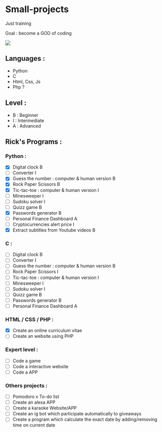 # Small-projects
Just training
  
Goal : become a GOD of coding

<img src="https://i.pinimg.com/originals/2a/53/65/2a53651a35816f499270d8275fd5318f.gif">

## Languages :

- Python
- C
- Html, Css, Js
- Php ?

## Level :
- B : Beginner
- I : Intermediate
- A : Advanced

## Rick's Programs :

### Python :
- [X] Digital clock B
- [ ] Converter I
- [X] Guess the number : computer & human version B
- [X] Rock Paper Scissors B
- [X] Tic-tac-toe : computer & human version I
- [ ] Minesweeper I
- [ ] Sudoku solver I
- [ ] Quizz game B
- [X] Passwords generator B
- [ ] Personal Finance Dashboard A
- [ ] Cryptocurrencies alert price I
- [X] Extract subtitles from Youtube videos B

### C :
- [ ] Digital clock B
- [ ] Converter I
- [ ] Guess the number : computer & human version B
- [ ] Rock Paper Scissors I
- [ ] Tic-tac-toe : computer & human version I
- [ ] Minesweeper I
- [ ] Sudoku solver I
- [ ] Quizz game B
- [ ] Passwords generator B
- [ ] Personal Finance Dashboard A

### HTML / CSS / PHP :
- [X] Create an online curriculum vitae
- [ ] Create an website using PHP

### Expert level :
- [ ] Code a game
- [ ] Code a interactive website
- [ ] Code a APP

### Others projects :
- [ ] Pomodoro x To-do list
- [ ] Create an alexa APP
- [ ] Create a karaoke Website/APP
- [ ] Create an ig bot which participate automatically to giveaways
- [ ] Create a program which calculate the exact date by adding/removing time on current date
